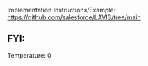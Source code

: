 Implementation Instructions/Example:
https://github.com/salesforce/LAVIS/tree/main

FYI: 
-

Temperature: 
0